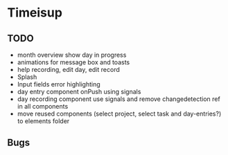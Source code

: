 # Timeisup

## TODO

* month overview show day in progress
* animations for message box and toasts
* help recording, edit day, edit record
* Splash
* Input fields error highlighting
* day entry component onPush using signals
* day recording component use signals and remove changedetection ref in all components
* move reused components (select project, select task and day-entries?) to elements folder

## Bugs

